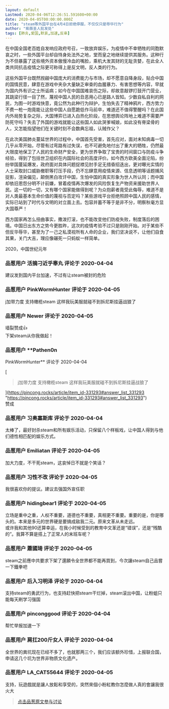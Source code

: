 ```yaml
---
layout: default
Lastmod: 2020-04-06T12:26:51.591608+00:00
date: 2020-04-05T00:00:00.000Z
title: "steam等外国平台在4月4日拒绝停服，不仅仅只是辱华行为"
author: "紫薇圣人批发处"
tags: [肺炎,爱国,默哀,加速,反串]
---
```


在中国全国老百姓自发响应政府号召，一致放弃娱乐，为疫情中不幸牺牲的同胞默哀之时，一些外国平台却自恃身处法外之地，堂而皇之地继续提供其服务。这种行为不但暴露了这些境外资本傲慢冷血的嘴脸，乘机大发其财的无耻贪婪，在此全人类共同抗击疫情之际更可称得上是反文明，反人类的行为。  
  
这些外国平台既然觊觎中国庞大的消费能力与市场，却不愿意自降身段，贴合中国的国情民意，肆意在游戏中夹杂大量缺乏审查的血腥暴力、有害思想等内容，早就为国内外有识之士所诟病；如今在中国国难哀伤之际，却故意敲锣打鼓开门营业，其跳梁行径一目了然，蔑视中国人民的丑恶用心已是路人皆知。少数自私自利的网民，为图一时游戏快意，竟公然为此种行为辩护，生怕失去了精神鸦片，西方势力不费一枪一炮竟能让这些中国人自愿跪低作马前卒，难道还不值得警醒吗？在此国内外局势复杂之际，大国博弈已进入白热化阶段，在思想舆论阵地上难道不需要严防死守吗？失去了外国的游戏就能让这些国人如此哭爹喊娘，如此没有脊梁骨的人，又怎能指望他们在关键时刻不会数典忘祖，认贼作父？  
  
在此次美国肺炎蔓延世界的过程中，中国首先受害，首先应对，面对未知病毒一切几乎从零开始，尽管有过弯路有过失误，也不可避免地付出了重大的牺牲，仍然最大限度地保卫了人民的生命财产安全，更为世界争取了宝贵的时间窗口与防疫斗争经验，得到了包括世卫组织在内国际社会的高度评价。如今西方欧美全面沦陷，纷纷举国蔓延爆发，政府面对具体问题捉襟见肘手足无措昏招迭出，更对曝光实情的人士采取封口威胁撤职等打压手段，仍不忘肆意用疫情来源、信息透明等话题捕风捉影，渲染偏见，颠倒黑白攻讦中国，生怕中国的真实形象为世人所认同；而中国却依旧恩怨分明不计前嫌，冒着疫情再次爆发的风险恢复生产物资来援助世界人民。这一切的一切，又有哪个国家能做得到呢？为众抱薪者竟受此侮辱，难道不是对人类最基本生命价值的蔑视与否定吗？某些游戏平台拒绝照顾中国人民的感情，实际已站到了时代与文明的对立面上去。包容并蓄不等于是非不分，明察秋毫方显大国尊严！  
  
西方国家再怎么扭曲事实，撒泼打滚，也不能改变他们防疫失败，制度落后的困境。中国日出东方之势今更胜昨，这次的疫情考验不过只是刚刚开始。对于某些不但反华辱华，甚至为了一己之私漠视所有人命的企业，我们坚决说不，让他们自食其果，关门大吉，理应像碾死一只蚂蚁一样简单。  
  
2020，中国世纪元年

            
### 品葱用户 **活摘刁近乎睾丸** 评论于 2020-04-04
        
建议发到国内平台加速，不过有让steam被封的危险
        


            
### 品葱用户 **PinkWormHunter** 评论于 2020-04-05
        
j加带力度 支持橄榄steam 这样我玩美服就碰不到拆尼斯挂逼战狼了
        


            
### 品葱用户 **Newer** 评论于 2020-04-05
        
墙裂赞成👍  
下架steam从你我做起！
        


            
### 品葱用户 **Pathen0n 
PinkWormHunter** 评论于 2020-04-04
        
[

> j加带力度 支持橄榄steam 这样我玩美服就碰不到拆尼斯挂逼战狼了

](https://pincong.rocks/article/item_id-331293#answer_list_331293 "https://pincong.rocks/article/item_id-331293#answer_list_331293")  
赞成
        


            
### 品葱用户 **习奥塞斯库** 评论于 2020-04-04
        
太棒了，最好封杀steam和所有娱乐活动，只保留八个样板戏，让中国人得到与他们德性相匹配的娱乐方式。
        


            
### 品葱用户 **Emiliatan** 评论于 2020-04-05
        
加大力度，不干死steam，这哀悼日不就是个笑话？
        


            
### 品葱用户 **习性不改** 评论于 2020-04-05
        
我很喜欢你的提议。建议去强国外宣任职
        


            
### 品葱用户 **hidingbear1** 评论于 2020-04-05
        
立场是重中之重，人权不重要，道德也不重要，真相更不重要。重要的是，你是哪头的。本来是多元的世界硬是要搞成敌我二元。原来文革从未走远。  
或许我和其他90还算幸运，在我小时候受到的教育中文革还是“错误”，还是“残酷的”。我算不算是搭上了正常人的末班车呢？
        


            
### 品葱用户 **蕭國琦** 评论于 2020-04-05
        
steam之前應中共要求下架了還願令全世界都不能再買到，今次讓steam自己品嘗一下鐵拳吧
        


            
### 品葱用户 **后入习明泽** 评论于 2020-04-04
        
支持steam的勇武行为，也支持赶快把steam干烂掉，steam滚出中国，让粉蛆只能每天刷学习强国
        


            
### 品葱用户 **pinconggood** 评论于 2020-04-04
        
帮忙举报加速一下
        


            
### 品葱用户 **肩扛200斤女人** 评论于 2020-04-04
        
全世界的粪坑现在已经不多了，也就那两三个，我们应该额外珍惜，上报联合国，申请这几个坑为世界非物质文化遗产。
        


            
### 品葱用户 **LA_CAT55644** 评论于 2020-04-05
        
支持，玩遊戲就是讓人放鬆和享受的，突然來個小粉紅教你怎麼做人真的會讓我很火大
        






> [点击品葱原文参与讨论](https://pincong.rocks/article/17258)

